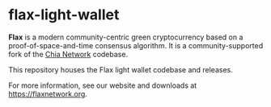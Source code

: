 # flax-light-wallet

**Flax** is a modern community-centric green cryptocurrency based on a proof-of-space-and-time consensus algorithm. It is a community-supported fork of the [Chia Network](https://github.com/Chia-Network/chia-blockchain) codebase.

This repository houses the Flax light wallet codebase and releases.

For more information, see our website and downloads at https://flaxnetwork.org.
